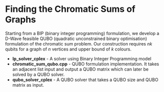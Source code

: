 # Finding the Chromatic Sums of Graphs 
Starting from a BIP (binary integer programming) formulation, we develop a D-Wave feasible QUBO (quadratic unconstrained binary optimisation) formulation of the chromatic sum problem. Our construction requires *nk* qubits for a graph of *n* vertices and upper bound of *k* colours.
- **lp_solver_cplex** - A solver using Binary Integer Programming model
- **chromatic_sum_qubo.cpp** - QUBO formulation implementation. It takes an adjacent list input and output a QUBO matrix which can later be solved by a QUBO solver.  
- **qubo_solver_cplex** - A QUBO solver that takes a QUBO size and QUBO matrix as input.  